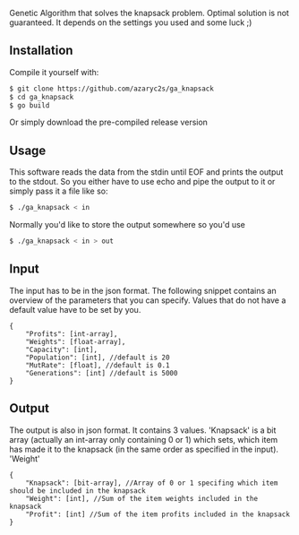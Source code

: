 Genetic Algorithm that solves the knapsack problem. Optimal solution is not guaranteed. It depends on the settings you used and some luck ;)

## Installation
Compile it yourself with:
```bash
$ git clone https://github.com/azaryc2s/ga_knapsack
$ cd ga_knapsack
$ go build
```
Or simply download the pre-compiled release version
## Usage

This software reads the data from the stdin until EOF and prints the output to the stdout. So you either have to use echo and pipe the output to it or simply pass it a file like so:

```bash
$ ./ga_knapsack < in
```
Normally you'd like to store the output somewhere so you'd use
```bash
$ ./ga_knapsack < in > out
```

## Input

The input has to be in the json format. The following snippet contains an overview of the parameters that you can specify. Values that do not have a default value have to be set by you. 

```
{
	"Profits": [int-array],
	"Weights": [float-array],
	"Capacity": [int],	
	"Population": [int], //default is 20
	"MutRate": [float], //default is 0.1
	"Generations": [int] //default is 5000
}
```

## Output

The output is also in json format. It contains 3 values. 'Knapsack' is a bit array (actually an int-array only containing 0 or 1) which sets, which item has made it to the knapsack (in the same order as specified in the input). 'Weight'

```
{
	"Knapsack": [bit-array], //Array of 0 or 1 specifing which item should be included in the knapsack
	"Weight": [int], //Sum of the item weights included in the knapsack
	"Profit": [int] //Sum of the item profits included in the knapsack
}
```
